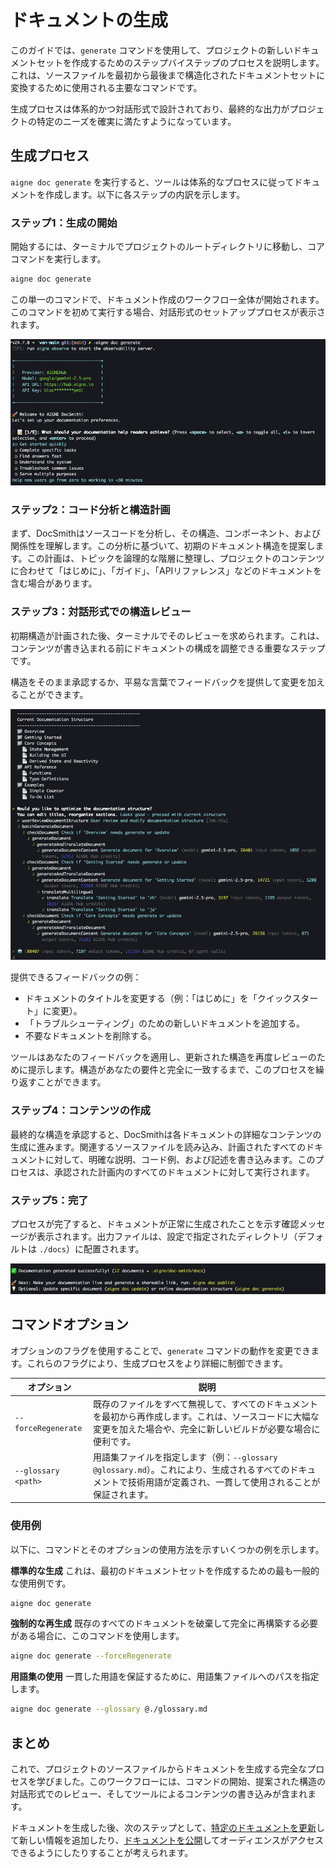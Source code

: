 # ドキュメントの生成

このガイドでは、`generate` コマンドを使用して、プロジェクトの新しいドキュメントセットを作成するためのステップバイステップのプロセスを説明します。これは、ソースファイルを最初から最後まで構造化されたドキュメントセットに変換するために使用される主要なコマンドです。

生成プロセスは体系的かつ対話形式で設計されており、最終的な出力がプロジェクトの特定のニーズを確実に満たすようになっています。

## 生成プロセス

`aigne doc generate` を実行すると、ツールは体系的なプロセスに従ってドキュメントを作成します。以下に各ステップの内訳を示します。

### ステップ1：生成の開始

開始するには、ターミナルでプロジェクトのルートディレクトリに移動し、コアコマンドを実行します。

```bash title="ターミナル" icon=lucide:terminal
aigne doc generate
```

この単一のコマンドで、ドキュメント作成のワークフロー全体が開始されます。このコマンドを初めて実行する場合、対話形式のセットアッププロセスが表示されます。

![ドキュメント生成ダイアログ](../assets/screenshots/doc-generate.png)

### ステップ2：コード分析と構造計画

まず、DocSmithはソースコードを分析し、その構造、コンポーネント、および関係性を理解します。この分析に基づいて、初期のドキュメント構造を提案します。この計画は、トピックを論理的な階層に整理し、プロジェクトのコンテンツに合わせて「はじめに」、「ガイド」、「APIリファレンス」などのドキュメントを含む場合があります。

### ステップ3：対話形式での構造レビュー

初期構造が計画された後、ターミナルでそのレビューを求められます。これは、コンテンツが書き込まれる前にドキュメントの構成を調整できる重要なステップです。

構造をそのまま承認するか、平易な言葉でフィードバックを提供して変更を加えることができます。

![ドキュメント構造のレビュー](../assets/screenshots/doc-generate-docs.png)

提供できるフィードバックの例：

*   ドキュメントのタイトルを変更する（例：「はじめに」を「クイックスタート」に変更）。
*   「トラブルシューティング」のための新しいドキュメントを追加する。
*   不要なドキュメントを削除する。

ツールはあなたのフィードバックを適用し、更新された構造を再度レビューのために提示します。構造があなたの要件と完全に一致するまで、このプロセスを繰り返すことができます。

### ステップ4：コンテンツの作成

最終的な構造を承認すると、DocSmithは各ドキュメントの詳細なコンテンツの生成に進みます。関連するソースファイルを読み込み、計画されたすべてのドキュメントに対して、明確な説明、コード例、および記述を書き込みます。このプロセスは、承認された計画内のすべてのドキュメントに対して実行されます。

### ステップ5：完了

プロセスが完了すると、ドキュメントが正常に生成されたことを示す確認メッセージが表示されます。出力ファイルは、設定で指定されたディレクトリ（デフォルトは `./docs`）に配置されます。

![ドキュメントが正常に生成されました](../assets/screenshots/doc-generated-successfully.png)

## コマンドオプション

オプションのフラグを使用することで、`generate` コマンドの動作を変更できます。これらのフラグにより、生成プロセスをより詳細に制御できます。

| オプション | 説明 |
| --------------------- | ------------------------------------------------------------------------------------------------------------------------------------------------------------------------- |
| `--forceRegenerate` | 既存のファイルをすべて無視して、すべてのドキュメントを最初から再作成します。これは、ソースコードに大幅な変更を加えた場合や、完全に新しいビルドが必要な場合に便利です。 |
| `--glossary <path>` | 用語集ファイルを指定します（例：`--glossary @glossary.md`）。これにより、生成されるすべてのドキュメントで技術用語が定義され、一貫して使用されることが保証されます。 |

### 使用例

以下に、コマンドとそのオプションの使用方法を示すいくつかの例を示します。

**標準的な生成**
これは、最初のドキュメントセットを作成するための最も一般的な使用例です。
```bash title="ターミナル" icon=lucide:terminal
aigne doc generate
```

**強制的な再生成**
既存のすべてのドキュメントを破棄して完全に再構築する必要がある場合に、このコマンドを使用します。
```bash title="ターミナル" icon=lucide:terminal
aigne doc generate --forceRegenerate
```

**用語集の使用**
一貫した用語を保証するために、用語集ファイルへのパスを指定します。
```bash title="ターミナル" icon=lucide:terminal
aigne doc generate --glossary @./glossary.md
```

## まとめ

これで、プロジェクトのソースファイルからドキュメントを生成する完全なプロセスを学びました。このワークフローには、コマンドの開始、提案された構造の対話形式でのレビュー、そしてツールによるコンテンツの書き込みが含まれます。

ドキュメントを生成した後、次のステップとして、[特定のドキュメントを更新](./guides-updating-documentation.md)して新しい情報を追加したり、[ドキュメントを公開](./guides-publishing-your-docs.md)してオーディエンスがアクセスできるようにしたりすることが考えられます。